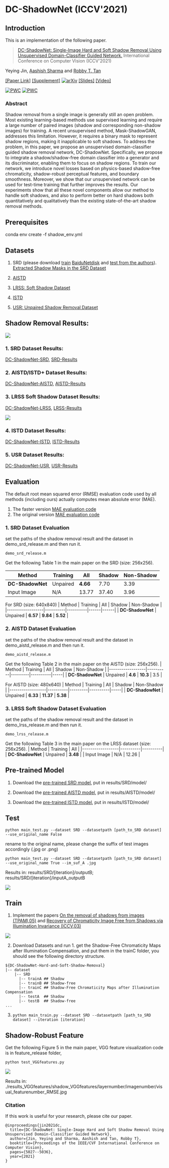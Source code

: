 # DC-ShadowNet (ICCV'2021)

## Introduction
This is an implementation of the following paper.
> [DC-ShadowNet: Single-Image Hard and Soft Shadow Removal Using
Unsupervised Domain-Classifier Guided Network.](https://openaccess.thecvf.com/content/ICCV2021/papers/Jin_DC-ShadowNet_Single-Image_Hard_and_Soft_Shadow_Removal_Using_Unsupervised_Domain-Classifier_ICCV_2021_paper.pdf)
>  International Conference on Computer Vision (ICCV'2021)

Yeying Jin, [Aashish Sharma](https://aasharma90.github.io/) and [Robby T. Tan](https://tanrobby.github.io/pub.html)

[[Paper Link]](https://openaccess.thecvf.com/content/ICCV2021/papers/Jin_DC-ShadowNet_Single-Image_Hard_and_Soft_Shadow_Removal_Using_Unsupervised_Domain-Classifier_ICCV_2021_paper.pdf) 
[[Supplement]](https://openaccess.thecvf.com/content/ICCV2021/supplemental/Jin_DC-ShadowNet_Single-Image_Hard_ICCV_2021_supplemental.pdf) 
[![arXiv](https://img.shields.io/badge/arXiv-2012.11806v3-00ff00.svg)](https://arxiv.org/pdf/2207.10434.pdf)
[[Slides]](https://www.dropbox.com/s/axgryynoqwdlepx/DC-ShadowNet_release.pdf?dl=0) 
[[Video]](https://www.dropbox.com/s/mbe82k4ckokm04o/03793.mp4?dl=0)

[![PWC](https://img.shields.io/endpoint.svg?url=https://paperswithcode.com/badge/dc-shadownet-single-image-hard-and-soft-1/shadow-removal-on-srd)](https://paperswithcode.com/sota/shadow-removal-on-srd?p=dc-shadownet-single-image-hard-and-soft-1)
[![PWC](https://img.shields.io/endpoint.svg?url=https://paperswithcode.com/badge/dc-shadownet-single-image-hard-and-soft-1/shadow-removal-on-istd)](https://paperswithcode.com/sota/shadow-removal-on-istd?p=dc-shadownet-single-image-hard-and-soft-1)

### Abstract
Shadow removal from a single image is generally still an open problem.
Most existing learning-based methods use supervised learning and require a large number of paired images (shadow and corresponding non-shadow images) for training.
A recent unsupervised method, Mask-ShadowGAN, addresses this limitation. 
However, it requires a binary mask to represent shadow regions, making it inapplicable to soft shadows. 
To address the problem, in this paper, we propose an unsupervised domain-classifier guided shadow removal network, DC-ShadowNet. 
Specifically, we propose to integrate a shadow/shadow-free domain classifier into a generator and its discriminator, enabling them to focus on shadow regions.
To train our network, we introduce novel losses based on physics-based shadow-free chromaticity, shadow-robust perceptual features, and boundary smoothness. 
Moreover, we show that our unsupervised network can be used for test-time training that further improves the results. 
Our experiments show that all these novel components allow our method to handle soft shadows, and also to perform better on hard shadows both quantitatively and qualitatively than the existing state-of-the-art shadow removal methods.

## Prerequisites
conda env create -f shadow_env.yml

## Datasets
1. SRD (please download [train](https://drive.google.com/file/d/1W8vBRJYDG9imMgr9I2XaA13tlFIEHOjS/view) [BaiduNetdisk](https://pan.baidu.com/s/1mj3BoRQ) and [test from the authors](http://www.shengfenghe.com/publications/)).
[Extracted Shadow Masks in the SRD Dataset](https://github.com/vinthony/ghost-free-shadow-removal)

2. [AISTD](https://www3.cs.stonybrook.edu/~cvl/projects/SID/index.html) 

3. [LRSS: Soft Shadow Dataset](http://visual.cs.ucl.ac.uk/pubs/softshadows/)

4. [ISTD](https://github.com/DeepInsight-PCALab/ST-CGAN) 

5. [USR: Unpaired Shadow Removal Dataset](https://drive.google.com/file/d/1PPAX0W4eyfn1cUrb2aBefnbrmhB1htoJ/view)

## Shadow Removal Results:
<img src="teaser/hard_shadow.PNG" > 

### 1. SRD Dataset Results:
[DC-ShadowNet-SRD](https://www.dropbox.com/s/278h3k1hyufvo0l/DC-ShadowNet_SRD.zip?dl=0),
[SRD-Results](https://www.dropbox.com/sh/kg87bt5tcmi535n/AACrGNvLgpWd-UTs6NWep9MLa?dl=0)

### 2. AISTD/ISTD+ Dataset Results:
[DC-ShadowNet-AISTD](https://www.dropbox.com/s/uacmjnnmzfldh10/DC-ShadowNet_AISTD.zip?dl=0),
[AISTD-Results](https://www.dropbox.com/sh/foqmi8olum6n3qz/AADX3aQ4yzWvKHh4wtAF6YREa?dl=0)

### 3. LRSS Soft Shadow Dataset Results:
[DC-ShadowNet-LRSS](https://www.dropbox.com/s/wi6g12gr1z0xsqi/DC-ShadowNet_Soft.zip?dl=0),
[LRSS-Results](https://www.dropbox.com/sh/ryku9yr1j4u4898/AABC2gPoM9scASHZ0N6SmwBDa?dl=0)

<img src="teaser/soft_shadow.PNG" > 

### 4. ISTD Dataset Results:
[DC-ShadowNet-ISTD](https://www.dropbox.com/s/vlo9ng6hufyxuxl/DC-ShadowNet_ISTD.zip?dl=0),
[ISTD-Results](https://www.dropbox.com/sh/gsipgdeb8w7ms04/AAC6C5xvtH4pp4WkHQBr8NeAa?dl=0)

### 5. USR Dataset Results:
[DC-ShadowNet-USR](https://www.dropbox.com/s/ybmwxtmo7cdljyz/DC-ShadowNet_USR.zip?dl=0),
[USR-Results](https://www.dropbox.com/sh/0g63jv4fztpp64o/AABftwGguAERWeARRCk6Gybga?dl=0)

## Evaluation
The default root mean squared error (RMSE) evaluation code used by all methods (including ours) actually computes mean absolute error (MAE). 

1. The faster version [MAE evaluation code](https://www.dropbox.com/sh/nva9ddquvgogb5n/AABOHrWx9whMXeItcZfODe9ia?dl=0)
2. The original version [MAE evaluation code](https://drive.google.com/file/d/1-lG8nAJbWajAC4xopx7hGPKbuwYRw4x-/view)

### 1. SRD Dataset Evaluation
set the paths of the shadow removal result and the dataset in demo_srd_release.m and then run it.
```
demo_srd_release.m
```
Get the following Table 1 in the main paper on the SRD (size: 256x256).

| Method | Training | All | Shadow | Non-Shadow |
|------------------|----------|----------|------|------|
| **DC-ShadowNet** | Unpaired | **4.66** | 7.70 | 3.39 |
| Input Image | N/A | 13.77 | 37.40 | 3.96 |

For SRD (size: 640x840)
| Method | Training | All | Shadow | Non-Shadow |
|------------------|----------|----------|------|------|
| **DC-ShadowNet** | Unpaired | **6.57** | **9.84** | **5.52** |

### 2. AISTD Dataset Evaluation
set the paths of the shadow removal result and the dataset in demo_aistd_release.m and then run it.
```
demo_aistd_release.m
```

Get the following Table 2 in the main paper on the AISTD (size: 256x256).
| Method | Training | All | Shadow | Non-Shadow |
|------------------|----------|---------|----------|-----|
| **DC-ShadowNet** | Unpaired | **4.6** | **10.3** | 3.5 |

For AISTD (size: 480x640)
| Method | Training | All | Shadow | Non-Shadow |
|------------------|----------|---------|----------|-----|
| **DC-ShadowNet** | Unpaired | **6.33** | **11.37** | **5.38** |

### 3. LRSS Soft Shadow Dataset Evaluation
set the paths of the shadow removal result and the dataset in demo_lrss_release.m and then run it.
```
demo_lrss_release.m
```

Get the following Table 3 in the main paper on the LRSS dataset (size: 256x256).
| Method | Training | All | 
|------------------|----------|----------|
| **DC-ShadowNet** | Unpaired | **3.48** |
| Input Image | N/A | 12.26 |

## Pre-trained Model
1. Download the [pre-trained SRD model](https://www.dropbox.com/s/y7247t2pbozhlo7/SRD_params_0500000.pt?dl=0), put in results/SRD/model/

2. Download the [pre-trained AISTD model](https://www.dropbox.com/s/nv7i4ofal9s9wud/AISTD_params_0500000.pt?dl=0), put in results/AISTD/model/ 

3. Download the [pre-trained ISTD model](https://www.dropbox.com/s/0rro00nqg7tbds3/ISTD_params_0600000.pt?dl=0), put in results/ISTD/model/

## Test
```
python main_test.py --dataset SRD --datasetpath [path_to_SRD dataset] --use_original_name False
```
rename to the original name, please change the suffix of test images accordingly (.jpg or .png)
```
python main_test.py --dataset SRD --datasetpath [path_to_SRD dataset] --use_original_name True --im_suf_A .jpg
```
Results in: results/SRD/[iteration]/outputB; results/SRD/[iteration]/inputA_outputB

<img src="results/SRD/500000/inputA_outputB/IMG_6456.png" >

## Train
1. Implement the papers [On the removal of shadows from images (TPAMI,05)](https://www.cs.sfu.ca/~mark/ftp/Pami06/pami06.pdf) and [Recovery of Chromaticity Image Free from Shadows via Illumination Invariance (ICCV,03)](https://www.cs.sfu.ca/~mark/ftp/Iccv03ColorWkshp/iccv03wkshp.pdf)
<img src="teaser/chromaticity.png" > 

2. Download Datasets and run 1. get the Shadow-Free Chromaticity Maps after Illumination Compensation, and put them in the trainC folder, you should see the following directory structure. 
```
${DC-ShadowNet-Hard-and-Soft-Shadow-Removal}
|-- dataset
    |-- SRD
      |-- trainA ## Shadow 
      |-- trainB ## Shadow-free 
      |-- trainC ## Shadow-Free Chromaticity Maps after Illumination Compensation
      |-- testA  ## Shadow 
      |-- testB  ## Shadow-free 
...
```

3. ```python main_train.py --dataset SRD --datasetpath [path_to_SRD dataset] --iteration [iteration]```


## Shadow-Robust Feature
Get the following Figure 5 in the main paper, VGG feature visualization code is in feature_release folder,

```
python test_VGGfeatures.py
```
<img src="teaser/feature_map.png" > 

Results in: ./results_VGGfeatures/shadow_VGGfeatures/layernumber/imagenumber/visual_featurenumber_RMSE.jpg


### Citation
If this work is useful for your research, please cite our paper. 
```
@inproceedings{jin2021dc,
  title={DC-ShadowNet: Single-Image Hard and Soft Shadow Removal Using Unsupervised Domain-Classifier Guided Network},
  author={Jin, Yeying and Sharma, Aashish and Tan, Robby T},
  booktitle={Proceedings of the IEEE/CVF International Conference on Computer Vision},
  pages={5027--5036},
  year={2021}
}
```
